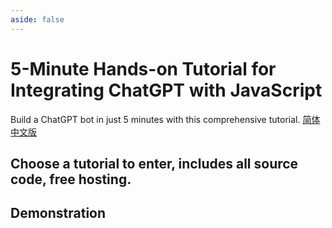 ```yaml
---
aside: false
---
```


# 5-Minute Hands-on Tutorial for Integrating ChatGPT with JavaScript

Build a ChatGPT bot in just 5 minutes with this comprehensive tutorial. [简体中文版](https://docs-cn.aircode.io/chatgpt/)


## Choose a tutorial to enter, includes all source code, free hosting.

<!--@include: ../_partials/_tutorials-list.md-->

## Demonstration

<ListBoxContainer>
<ListBox
  title="iOS Siri becomes much smarter"
  link="https://aircode.cool/hpwdi7n719"
  imageURL="/_images/chatgpt-index/ios-siri-en.png"
  imageHeight=600
  openInNewTab=true
/>
<ListBox
  title="Slack ChatGPT bot becomes mentor"
  link="https://aircode.cool/vkx3j8c9q5"
  imageURL="/_images/chatgpt-index/slack-chatgpt-en.png"
  imageHeight=600
  openInNewTab=true
/>
</ListBoxContainer>

